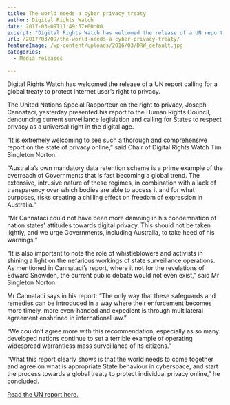 ```yaml
---
title: The world needs a cyber privacy treaty
author: Digital Rights Watch
date: 2017-03-09T11:49:57+00:00
excerpt: "Digital Rights Watch has welcomed the release of a UN report calling for a global treaty to protect internet user's right to privacy."
url: /2017/03/09/the-world-needs-a-cyber-privacy-treaty/
featureImage: /wp-content/uploads/2016/03/DRW_default.jpg
categories:
  - Media releases

---
```

Digital Rights Watch has welcomed the release of a UN report calling for a global treaty to protect internet user&#8217;s right to privacy.

The United Nations Special Rapporteur on the right to privacy, Joseph Cannataci, yesterday presented his report to the Human Rights Council, denouncing current surveillance legislation and calling for States to respect privacy as a universal right in the digital age.

&#8220;It is extremely welcoming to see such a thorough and comprehensive report on the state of privacy online,&#8221; said Chair of Digital Rights Watch Tim Singleton Norton.

&#8220;Australia&#8217;s own mandatory data retention scheme is a prime example of the overreach of Governments that is fast becoming a global trend. The extensive, intrusive nature of these regimes, in combination with a lack of transparency over which bodies are able to access it and for what purposes, risks creating a chilling effect on freedom of expression in Australia.&#8221;

&#8220;Mr Cannataci could not have been more damning in his condemnation of nation states&#8217; attitudes towards digital privacy. This should not be taken lightly, and we urge Governments, including Australia, to take heed of his warnings.&#8221;

&#8220;It is also important to note the role of whistleblowers and activists in shining a light on the nefarious workings of state surveillance operations. As mentioned in Cannataci&#8217;s report, where it not for the revelations of Edward Snowden, the current public debate would not even exist,&#8221; said Mr Singleton Norton.

Mr Cannataci says in his report: &#8220;The only way that these safeguards and remedies can be introduced in a way where their enforcement becomes more timely, more even-handed and expedient is through multilateral agreement enshrined in international law.&#8221;

&#8220;We couldn&#8217;t agree more with this recommendation, especially as so many developed nations continue to set a terrible example of operating widespread warrantless mass surveillance of its citizens.&#8221;

&#8220;What this report clearly shows is that the world needs to come together and agree on what is appropriate State behaviour in cyberspace, and start the process towards a global treaty to protect individual privacy online,&#8221; he concluded.



[Read the UN report here.][1]

 [1]: http://www.ohchr.org/EN/NewsEvents/Pages/DisplayNews.aspx?NewsID=21321&LangID=E
